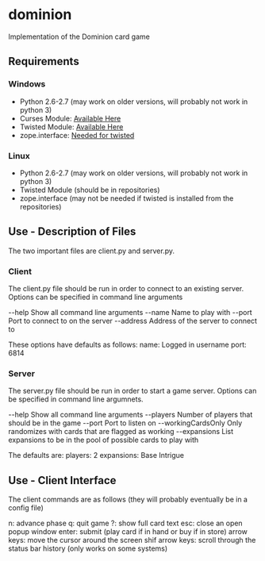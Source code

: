 dominion
========

Implementation of the Dominion card game

Requirements
------------

### Windows

* Python 2.6-2.7 (may work on older versions, will probably not work in python 3)
* Curses Module: [Available Here](http://www.lfd.uci.edu/~gohlke/pythonlibs/#curses)
* Twisted Module: [Available Here](http://twistedmatrix.com/trac/)
* zope.interface: [Needed for twisted](http://pypi.python.org/pypi/zope.interface#download)

### Linux

* Python 2.6-2.7 (may work on older versions, will probably not work in python 3)
* Twisted Module (should be in repositories)
* zope.interface (may not be needed if twisted is installed from the repositories)


Use - Description of Files
--------------------------

The two important files are client.py and server.py.

### Client

The client.py file should be run in order to connect to an existing server. Options can be 
specified in command line arguments

--help    Show all command line arguments
--name    Name to play with
--port    Port to connect to on the server
--address Address of the server to connect to

These options have defaults as follows:
name:     Logged in username
port:     6814


### Server

The server.py file should be run in order to start a game server. Options can be specified in 
command line argumnets.

--help      Show all command line arguments
--players   Number of players that should be in the game
--port      Port to listen on
--workingCardsOnly    Only randomizes with cards that are flagged as working
--expansions  List expansions to be in the pool of possible cards to play with

The defaults are:
players:      2
expansions:   Base Intrigue

Use - Client Interface
----------------------

The client commands are as follows (they will probably eventually be in a config file)

n:                  advance phase
q:                  quit game
?:                  show full card text
esc:                close an open popup window
enter:              submit (play card if in hand or buy if in store)
arrow keys:         move the cursor around the screen
shif arrow keys:    scroll through the status bar history (only works on some systems)